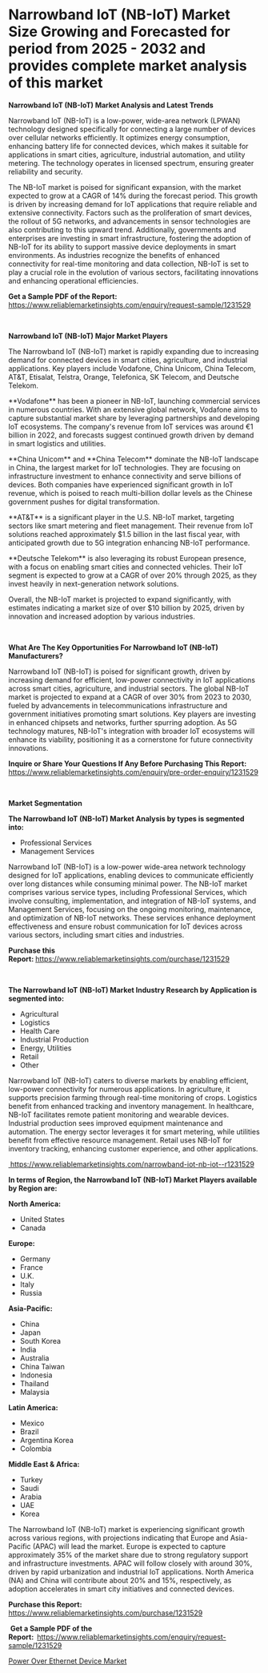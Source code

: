 <p><h1>Narrowband IoT (NB-IoT) Market Size Growing and Forecasted for period from 2025 - 2032 and provides complete market analysis of this market</h1></p><p><strong>Narrowband IoT (NB-IoT) Market Analysis and Latest Trends</strong></p>
<p><p>Narrowband IoT (NB-IoT) is a low-power, wide-area network (LPWAN) technology designed specifically for connecting a large number of devices over cellular networks efficiently. It optimizes energy consumption, enhancing battery life for connected devices, which makes it suitable for applications in smart cities, agriculture, industrial automation, and utility metering. The technology operates in licensed spectrum, ensuring greater reliability and security.</p><p>The NB-IoT market is poised for significant expansion, with the market expected to grow at a CAGR of 14% during the forecast period. This growth is driven by increasing demand for IoT applications that require reliable and extensive connectivity. Factors such as the proliferation of smart devices, the rollout of 5G networks, and advancements in sensor technologies are also contributing to this upward trend. Additionally, governments and enterprises are investing in smart infrastructure, fostering the adoption of NB-IoT for its ability to support massive device deployments in smart environments. As industries recognize the benefits of enhanced connectivity for real-time monitoring and data collection, NB-IoT is set to play a crucial role in the evolution of various sectors, facilitating innovations and enhancing operational efficiencies.</p></p>
<p><strong>Get a Sample PDF of the Report:&nbsp;</strong> <a href="https://www.reliablemarketinsights.com/enquiry/request-sample/1231529?utm_campaign=2185&utm_medium=2&utm_source=Github&utm_content=ia&utm_term=08042025&utm_id=narrowband-iot-nb-iot">https://www.reliablemarketinsights.com/enquiry/request-sample/1231529</a></p>
<p>&nbsp;</p>
<p><strong>Narrowband IoT (NB-IoT) Major Market Players</strong></p>
<p><p>The Narrowband IoT (NB-IoT) market is rapidly expanding due to increasing demand for connected devices in smart cities, agriculture, and industrial applications. Key players include Vodafone, China Unicom, China Telecom, AT&T, Etisalat, Telstra, Orange, Telefonica, SK Telecom, and Deutsche Telekom.</p><p>**Vodafone** has been a pioneer in NB-IoT, launching commercial services in numerous countries. With an extensive global network, Vodafone aims to capture substantial market share by leveraging partnerships and developing IoT ecosystems. The company's revenue from IoT services was around €1 billion in 2022, and forecasts suggest continued growth driven by demand in smart logistics and utilities.</p><p>**China Unicom** and **China Telecom** dominate the NB-IoT landscape in China, the largest market for IoT technologies. They are focusing on infrastructure investment to enhance connectivity and serve billions of devices. Both companies have experienced significant growth in IoT revenue, which is poised to reach multi-billion dollar levels as the Chinese government pushes for digital transformation.</p><p>**AT&T** is a significant player in the U.S. NB-IoT market, targeting sectors like smart metering and fleet management. Their revenue from IoT solutions reached approximately $1.5 billion in the last fiscal year, with anticipated growth due to 5G integration enhancing NB-IoT performance.</p><p>**Deutsche Telekom** is also leveraging its robust European presence, with a focus on enabling smart cities and connected vehicles. Their IoT segment is expected to grow at a CAGR of over 20% through 2025, as they invest heavily in next-generation network solutions.</p><p>Overall, the NB-IoT market is projected to expand significantly, with estimates indicating a market size of over $10 billion by 2025, driven by innovation and increased adoption by various industries.</p></p>
<p>&nbsp;</p>
<p><strong>What Are The Key Opportunities For Narrowband IoT (NB-IoT) Manufacturers?</strong></p>
<p><p>Narrowband IoT (NB-IoT) is poised for significant growth, driven by increasing demand for efficient, low-power connectivity in IoT applications across smart cities, agriculture, and industrial sectors. The global NB-IoT market is projected to expand at a CAGR of over 30% from 2023 to 2030, fueled by advancements in telecommunications infrastructure and government initiatives promoting smart solutions. Key players are investing in enhanced chipsets and networks, further spurring adoption. As 5G technology matures, NB-IoT's integration with broader IoT ecosystems will enhance its viability, positioning it as a cornerstone for future connectivity innovations.</p></p>
<p><strong>Inquire or Share Your Questions If Any Before Purchasing This Report:</strong> <a href="https://www.reliablemarketinsights.com/enquiry/pre-order-enquiry/1231529?utm_campaign=2185&utm_medium=2&utm_source=Github&utm_content=ia&utm_term=08042025&utm_id=narrowband-iot-nb-iot">https://www.reliablemarketinsights.com/enquiry/pre-order-enquiry/1231529</a></p>
<p>&nbsp;</p>
<p><strong>Market Segmentation</strong></p>
<p><strong>The Narrowband IoT (NB-IoT) Market Analysis by types is segmented into:</strong></p>
<p><ul><li>Professional Services</li><li>Management Services</li></ul></p>
<p><p>Narrowband IoT (NB-IoT) is a low-power wide-area network technology designed for IoT applications, enabling devices to communicate efficiently over long distances while consuming minimal power. The NB-IoT market comprises various service types, including Professional Services, which involve consulting, implementation, and integration of NB-IoT systems, and Management Services, focusing on the ongoing monitoring, maintenance, and optimization of NB-IoT networks. These services enhance deployment effectiveness and ensure robust communication for IoT devices across various sectors, including smart cities and industries.</p></p>
<p><strong>Purchase this Report:&nbsp;</strong><a href="https://www.reliablemarketinsights.com/purchase/1231529?utm_campaign=2185&utm_medium=2&utm_source=Github&utm_content=ia&utm_term=08042025&utm_id=narrowband-iot-nb-iot">https://www.reliablemarketinsights.com/purchase/1231529</a></p>
<p>&nbsp;</p>
<p><strong>The Narrowband IoT (NB-IoT) Market Industry Research by Application is segmented into:</strong></p>
<p><ul><li>Agricultural</li><li>Logistics</li><li>Health Care</li><li>Industrial Production</li><li>Energy, Utilities</li><li>Retail</li><li>Other</li></ul></p>
<p><p>Narrowband IoT (NB-IoT) caters to diverse markets by enabling efficient, low-power connectivity for numerous applications. In agriculture, it supports precision farming through real-time monitoring of crops. Logistics benefit from enhanced tracking and inventory management. In healthcare, NB-IoT facilitates remote patient monitoring and wearable devices. Industrial production sees improved equipment maintenance and automation. The energy sector leverages it for smart metering, while utilities benefit from effective resource management. Retail uses NB-IoT for inventory tracking, enhancing customer experience, and other applications.</p></p>
<p><a href="https://www.reliablemarketinsights.com/narrowband-iot-nb-iot--r1231529?utm_campaign=2185&utm_medium=2&utm_source=Github&utm_content=ia&utm_term=08042025&utm_id=narrowband-iot-nb-iot">&nbsp;https://www.reliablemarketinsights.com/narrowband-iot-nb-iot--r1231529</a></p>
<p><strong>In terms of Region, the Narrowband IoT (NB-IoT) Market Players available by Region are:</strong></p>
<p>
    <p> <strong> North America: </strong>
        <ul>
            <li>United States</li>
            <li>Canada</li>
        </ul>
        </p> 
    <p> <strong> Europe: </strong>
        <ul>
            <li>Germany</li>
            <li>France</li>
            <li>U.K.</li>
            <li>Italy</li>
            <li>Russia</li>
        </ul>
        </p> 
    <p> <strong> Asia-Pacific: </strong>
        <ul>
            <li>China</li>
            <li>Japan</li>
            <li>South Korea</li>
            <li>India</li>
            <li>Australia</li>
            <li>China Taiwan</li>
            <li>Indonesia</li>
            <li>Thailand</li>
            <li>Malaysia</li>
        </ul>
        </p> 
    <p> <strong> Latin America: </strong>
        <ul>
            <li>Mexico</li>
            <li>Brazil</li>
            <li>Argentina Korea</li>
            <li>Colombia</li>
        </ul>
        </p> 
    <p> <strong> Middle East & Africa: </strong>
        <ul>
            <li>Turkey</li>
            <li>Saudi</li>
            <li>Arabia</li>
            <li>UAE</li>
            <li>Korea</li>
        </ul>
    </p>
    </p>
<p><p>The Narrowband IoT (NB-IoT) market is experiencing significant growth across various regions, with projections indicating that Europe and Asia-Pacific (APAC) will lead the market. Europe is expected to capture approximately 35% of the market share due to strong regulatory support and infrastructure investments. APAC will follow closely with around 30%, driven by rapid urbanization and industrial IoT applications. North America (NA) and China will contribute about 20% and 15%, respectively, as adoption accelerates in smart city initiatives and connected devices.</p></p>
<p><strong>Purchase this Report: </strong><a href="https://www.reliablemarketinsights.com/purchase/1231529?utm_campaign=2185&utm_medium=2&utm_source=Github&utm_content=ia&utm_term=08042025&utm_id=narrowband-iot-nb-iot">https://www.reliablemarketinsights.com/purchase/1231529</a></p>
<p>&nbsp;<strong>Get a Sample PDF of the Report:&nbsp;&nbsp;</strong><a href="https://www.reliablemarketinsights.com/enquiry/request-sample/1231529?utm_campaign=2185&utm_medium=2&utm_source=Github&utm_content=ia&utm_term=08042025&utm_id=narrowband-iot-nb-iot">https://www.reliablemarketinsights.com/enquiry/request-sample/1231529</a></p>
<p><strong></strong></p>
<p><p><a href="https://github.com/arionmp/Market-Research-Report-List-5/blob/main/power-over-ethernet-device-market.md?utm_campaign=2185&utm_medium=2&utm_source=Github&utm_content=ia&utm_term=08042025&utm_id=narrowband-iot-nb-iot">Power Over Ethernet Device Market</a></p></p>
